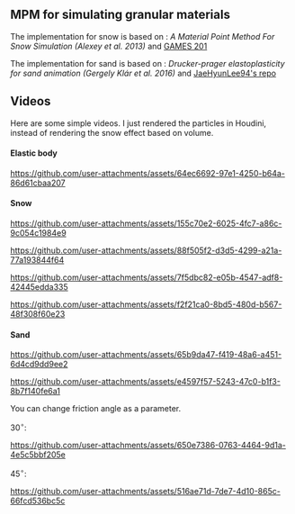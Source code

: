 ## MPM for simulating granular materials

The implementation for snow is based on : *A Material Point Method For Snow Simulation (Alexey et al. 2013)* and [GAMES 201](https://yuanming.taichi.graphics/teaching/2020-games201/)

The implementation for sand is based on : *Drucker-prager elastoplasticity for sand animation (Gergely Klár et al. 2016)* and [JaeHyunLee94's repo](https://github.com/JaeHyunLee94/Sand_taichi)

## Videos

Here are some simple videos. I just rendered the particles in Houdini, instead of rendering the snow effect based on volume.

#### Elastic body

https://github.com/user-attachments/assets/64ec6692-97e1-4250-b64a-86d61cbaa207

#### Snow

https://github.com/user-attachments/assets/155c70e2-6025-4fc7-a86c-9c054c1984e9

https://github.com/user-attachments/assets/88f505f2-d3d5-4299-a21a-77a193844f64

https://github.com/user-attachments/assets/7f5dbc82-e05b-4547-adf8-42445edda335

https://github.com/user-attachments/assets/f2f21ca0-8bd5-480d-b567-48f308f60e23

#### Sand

https://github.com/user-attachments/assets/65b9da47-f419-48a6-a451-6d4cd9dd9ee2

https://github.com/user-attachments/assets/e4597f57-5243-47c0-b1f3-8b7f140fe6a1

You can change friction angle as a parameter.

$30^\circ$:

https://github.com/user-attachments/assets/650e7386-0763-4464-9d1a-4e5c5bbf205e

$45^\circ$:

https://github.com/user-attachments/assets/516ae71d-7de7-4d10-865c-66fcd536bc5c

